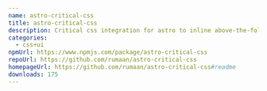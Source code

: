 ```yaml
---
name: astro-critical-css
title: astro-critical-css
description: Critical css integration for astro to inline above-the-fold css into HTML
categories:
  - css+ui
npmUrl: https://www.npmjs.com/package/astro-critical-css
repoUrl: https://github.com/rumaan/astro-critical-css
homepageUrl: https://github.com/rumaan/astro-critical-css#readme
downloads: 175
---
```

